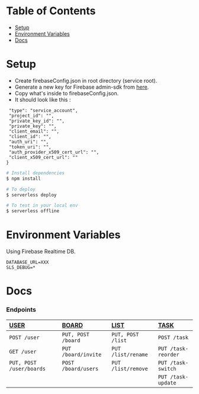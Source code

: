 # Table of Contents

- [Setup](#Setup)
- [Environment Variables](#Environment-Variables)
- [Docs](#Docs)


# Setup
 - Create firebaseConfig.json in root directory (service root).
 - Generate a new key for Firebase admin-sdk from [here](https://console.firebase.google.com/project/_/settings/serviceaccounts/adminsdk).
 - Copy what's inside to firebaseConfig.json.
 - It should look like this : 

 ``` {
  "type": "service_account",
  "project_id": "",
  "private_key_id": "",
  "private_key": "",
  "client_email": "",
  "client_id": "",
  "auth_uri": "",
  "token_uri": "",
  "auth_provider_x509_cert_url": "",
  "client_x509_cert_url": ""
}
 ```

```bash
# Install dependencies
$ npm install

# To deploy 
$ serverless deploy

# To test in your local env
$ serverless offline
```

# Environment Variables

Using Firebase Realtime DB.

``` 
DATABASE_URL=XXX
SLS_DEBUG=*
```

# Docs

### Endpoints

|[USER](./docs/UserEndpoints.md)   | [BOARD](./docs/BoardEndpoints.md) | [LIST](./docs/ListEndpoints.md) | [TASK](./docs/TaskEndpoints.md)
|:-------------                 | :-------------                 | :----------                  |  :----------                
| `POST /user`                  | `PUT, POST /board`             | `PUT, POST /list`            |  `POST /task`               
| `GET /user`                   | `PUT /board/invite`            | `PUT /list/rename`           |  `PUT /task-reorder`
| `PUT, POST /user/boards`      | `POST /board/users`            | `PUT /list/remove`           |  `PUT /task-switch`
|                               |                                |                              |  `PUT /task-update`

